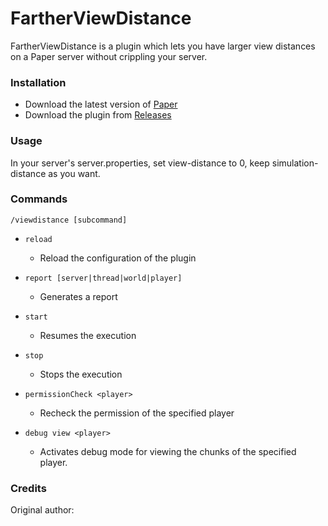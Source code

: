 # FartherViewDistance
FartherViewDistance is a plugin which lets you have larger view distances on a Paper server without crippling your server.

### Installation
- Download the latest version of [Paper](https://papermc.io/downloads/paper)
- Download the plugin from [Releases](https://github.com/DaJokni/FartherViewDistance/releases)

### Usage
In your server's server.properties, set view-distance to 0, keep simulation-distance as you want. 

### Commands
`/viewdistance [subcommand]`

- `reload`
    - Reload the configuration of the plugin

- `report [server|thread|world|player]`
    - Generates a report

- `start`
    - Resumes the execution

- `stop`
    - Stops the execution

- `permissionCheck <player>`
    - Recheck the permission of the specified player

- `debug view <player>`
    - Activates debug mode for viewing the chunks of the specified player.

### Credits
Original author: [](https://github.com/SpigotPlugins-xuancat0208/FartherViewDistance)
